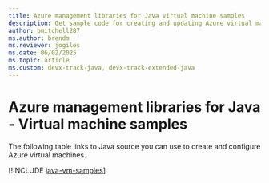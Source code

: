 ```yaml
---
title: Azure management libraries for Java virtual machine samples
description: Get sample code for creating and updating Azure virtual machines using the Azure management libraries for Java.
author: bmitchell287
ms.author: brendm
ms.reviewer: jogiles
ms.date: 06/02/2025
ms.topic: article
ms.custom: devx-track-java, devx-track-extended-java
---
```


# Azure management libraries for Java - Virtual machine samples

The following table links to Java source you can use to create and configure Azure virtual machines.

[!INCLUDE [java-vm-samples](includes/java-vm-samples.md)]

